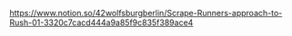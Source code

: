 https://www.notion.so/42wolfsburgberlin/Scrape-Runners-approach-to-Rush-01-3320c7cacd444a9a85f9c835f389ace4
